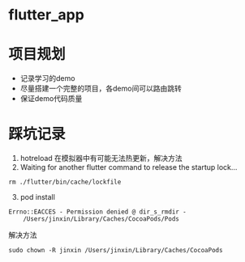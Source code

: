 # flutter_app


# 项目规划
- 记录学习的demo
- 尽量搭建一个完整的项目，各demo间可以路由跳转
- 保证demo代码质量

# 踩坑记录

1. hotreload
在模拟器中有可能无法热更新，解决方法
2. Waiting for another flutter command to release the startup lock...

```
rm ./flutter/bin/cache/lockfile
```
3. pod install 
```
Errno::EACCES - Permission denied @ dir_s_rmdir -
    /Users/jinxin/Library/Caches/CocoaPods/Pods
```
解决方法
```
sudo chown -R jinxin /Users/jinxin/Library/Caches/CocoaPods
```